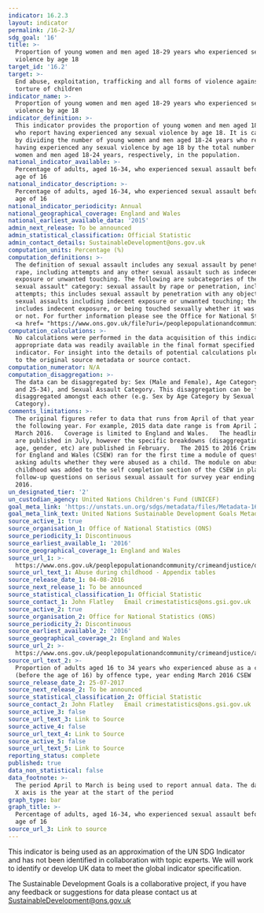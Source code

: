 ```yaml
---
indicator: 16.2.3
layout: indicator
permalink: /16-2-3/
sdg_goal: '16'
title: >-
  Proportion of young women and men aged 18-29 years who experienced sexual
  violence by age 18
target_id: '16.2'
target: >-
  End abuse, exploitation, trafficking and all forms of violence against and
  torture of children
indicator_name: >-
  Proportion of young women and men aged 18-29 years who experienced sexual
  violence by age 18
indicator_definition: >-
  This indicator provides the proportion of young women and men aged 18-24 years
  who report having experienced any sexual violence by age 18. It is calculated
  by dividing the number of young women and men aged 18-24 years who report
  having experienced any sexual violence by age 18 by the total number of young
  women and men aged 18-24 years, respectively, in the population.
national_indicator_available: >-
  Percentage of adults, aged 16-34, who experienced sexual assault before the
  age of 16
national_indicator_description: >-
  Percentage of adults, aged 16-34, who experienced sexual assault before the
  age of 16
national_indicator_periodicity: Annual
national_geographical_coverage: England and Wales
national_earliest_available_data: '2015'
admin_next_release: To be announced
admin_statistical_classification: Official Statistic
admin_contact_details: SustainableDevelopment@ons.gov.uk
computation_units: Percentage (%)
computation_definitions: >-
  The definition of sexual assault includes any sexual assault by penetration or
  rape, including attempts and any other sexual assault such as indecent
  exposure or unwanted touching. The following are subcategories of the “any
  sexual assault" category: sexual assault by rape or penetration, including
  attempts; this includes sexual assault by penetration with any object; other
  sexual assaults including indecent exposure or unwanted touching; the category
  includes indecent exposure, or being touched sexually whether it was agreed to
  or not. For further information please see the Office for National Statistics
  <a href= "https://www.ons.gov.uk/file?uri=/peoplepopulationandcommunity/crimeandjustice/methodologies/crimeandjusticemethodology/userguidetocrimestatistics.pdf">User Guide to Crime Statistics for England and Wales</a>.
computation_calculations: >-
  No calculations were performed in the data acquisition of this indicator as
  appropriate data was readily available in the final format specified by this
  indicator. For insight into the details of potential calculations please refer
  to the original source metadata or source contact.
computation_numerator: N/A
computation_disaggregation: >-
  The data can be disaggregated by: Sex (Male and Female), Age Category (16-24
  and 25-34), and Sexual Assault Category. This disaggregation can be further
  disaggregated amongst each other (e.g. Sex by Age Category by Sexual Assault
  Category).
comments_limitations: >-
  The original figures refer to data that runs from April of that year to March
  the following year. For example, 2015 data date range is from April 2015 to
  March 2016.   Coverage is limited to England and Wales.   The headline data
  are published in July, however the specific breakdowns (disaggregation’s, i.e.
  age, gender, etc) are published in February.   The 2015 to 2016 Crime Survey
  for England and Wales (CSEW) ran for the first time a module of questions
  asking adults whether they were abused as a child. The module on abuse during
  childhood was added to the self completion section of the CSEW in place of the
  follow-up questions on serious sexual assault for survey year ending March
  2016.  
un_designated_tier: '2'
un_custodian_agency: United Nations Children's Fund (UNICEF)
goal_meta_link: 'https://unstats.un.org/sdgs/metadata/files/Metadata-16-02-03.pdf'
goal_meta_link_text: United Nations Sustainable Development Goals Metadata (PDF 208 KB)
source_active_1: true
source_organisation_1: Office of National Statistics (ONS)
source_periodicity_1: Discontinuous
source_earliest_available_1: '2016'
source_geographical_coverage_1: England and Wales
source_url_1: >-
  https://www.ons.gov.uk/peoplepopulationandcommunity/crimeandjustice/datasets/abuseduringchildhoodappendixtables
source_url_text_1: Abuse during childhood - Appendix tables
source_release_date_1: 04-08-2016
source_next_release_1: To be announced
source_statistical_classification_1: Official Statistic
source_contact_1: John Flatley   Email crimestatistics@ons.gsi.gov.uk
source_active_2: true
source_organisation_2: Office for National Statistics (ONS)
source_periodicity_2: Discontinuous
source_earliest_available_2: '2016'
source_geographical_coverage_2: England and Wales
source_url_2: >-
  https://www.ons.gov.uk/peoplepopulationandcommunity/crimeandjustice/adhocs/007266proportionofadultsaged16to34yearswhoexperiencedabuseasachildbeforetheageof16byoffencetypeyearendingmarch2016csew
source_url_text_2: >-
  Proportion of adults aged 16 to 34 years who experienced abuse as a child
  (before the age of 16) by offence type, year ending March 2016 CSEW
source_release_date_2: 25-07-2017
source_next_release_2: To be announced
source_statistical_classification_2: Official Statistic
source_contact_2: John Flatley   Email crimestatistics@ons.gsi.gov.uk
source_active_3: false
source_url_text_3: Link to Source
source_active_4: false
source_url_text_4: Link to Source
source_active_5: false
source_url_text_5: Link to Source
reporting_status: complete
published: true
data_non_statistical: false
data_footnote: >-
  The period April to March is being used to report annual data. The date on the
  X axis is the year at the start of the period
graph_type: bar
graph_title: >-
  Percentage of adults, aged 16-34, who experienced sexual assault before the
  age of 16
source_url_3: Link to source
---
```

This indicator is being used as an approximation of the UN SDG Indicator and has not been identified in collaboration with topic experts. We will work to identify or develop UK data to meet the global indicator specification.
  
The Sustainable Development Goals is a collaborative project, if you have any feedback or suggestions for data please contact us at <SustainableDevelopment@ons.gov.uk>
